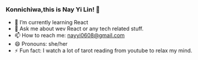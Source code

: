 ### Konnichiwa,this is Nay Yi Lin! 👋
- 🌱 I’m currently learning React
- 💬 Ask me about wev React or any tech related stuff.
- 📫 How to reach me: nayyi0608@gmail.com
- 😄 Pronouns: she/her
- ⚡ Fun fact: I watch a lot of tarot reading from youtube to relax my mind.
